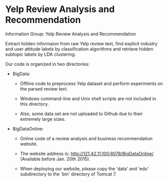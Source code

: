 Yelp Review Analysis and Recommendation
=======================================

Information Group: Yelp Review Analysis and Recommendation

Extract hidden informaion from raw Yelp review text,
find explicit industry and user attitude labels by classification algorithms
and retrieve hidden subtopic labels by LDA clustering.

Our code is organized in two directories:

- BigData:
  
  - Offline code to preprocess Yelp dataset and perform experiments on the parsed review text.
    
  - Windows command-line and Unix shell scripts are not included in this directory.
  
  - Also, some data set are not uploaded to Github due to their extremely large sizes.
    
- BigDataOnline:
  
  - Online code of a review analysis and business recommendation website.
  
  - The website address is: http://121.42.11.100:8078/BigDataOnline/ (Available before Jan. 20th 2015).
  
  - When deploying our website, please copy the 'data' and 'edu' subdirectory to the 'bin' directory of Tomcat 7.
  
